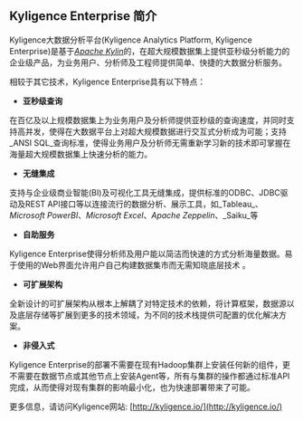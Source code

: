 ## Kyligence Enterprise 简介

Kyligence大数据分析平台\(Kyligence Analytics Platform, Kyligence Enterprise\)是基于[_Apache Kylin_](http://kylin.apache.org)的，在超大规模数据集上提供亚秒级分析能力的企业级产品，为业务用户、分析师及工程师提供简单、快捷的大数据分析服务。

相较于其它技术，Kyligence Enterprise具有以下特点：

* **亚秒级查询** 

在百亿及以上规模数据集上为业务用户及分析师提供亚秒级的查询速度，并同时支持高并发，使得在大数据平台上对超大规模数据进行交互式分析成为可能；支持_ANSI SQL_查询标准，使得业务用户及分析师无需重新学习新的技术即可掌握在海量超大规模数据集上快速分析的能力。

* **无缝集成** 

支持与企业级商业智能\(BI\)及可视化工具无缝集成，提供标准的ODBC、JDBC驱动及REST API接口等以连接流行的数据分析、展示工具，如_Tableau_、_Microsoft PowerBI_、_Microsoft Excel_、_Apache Zeppelin_、_Saiku_等

* **自助服务** 

Kyligence Enterprise使得分析师及用户能以简洁而快速的方式分析海量数据。易于使用的Web界面允许用户自己构建数据集市而无需知晓底层技术 。

* **可扩展架构** 

全新设计的可扩展架构从根本上解耦了对特定技术的依赖，将计算框架，数据源以及底层存储等扩展到更多的技术领域，为不同的技术栈提供可配置的优化解决方案。

* **非侵入式** 

Kyligence Enterprise的部署不需要在现有Hadoop集群上安装任何新的组件，更不需要在数据节点或其他节点上安装Agent等，所有与集群的操作都通过标准API完成，从而使得对现有集群的影响最小化，也为快速部署带来了可能。

更多信息，请访问Kyligence网站: [http://kyligence.io/](http://kyligence.io/)


